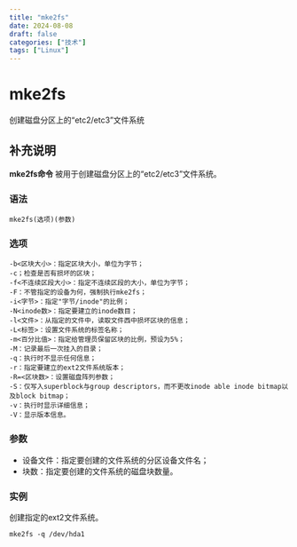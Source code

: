 ```yaml
---
title: "mke2fs"
date: 2024-08-08
draft: false
categories: ["技术"]
tags: ["Linux"]
---
```

mke2fs
===

创建磁盘分区上的“etc2/etc3”文件系统

## 补充说明

**mke2fs命令** 被用于创建磁盘分区上的“etc2/etc3”文件系统。

###  语法

```shell
mke2fs(选项)(参数)
```

###  选项

```shell
-b<区块大小>：指定区块大小，单位为字节；
-c；检查是否有损坏的区块；
-f<不连续区段大小>：指定不连续区段的大小，单位为字节；
-F：不管指定的设备为何，强制执行mke2fs；
-i<字节>：指定"字节/inode"的比例；
-N<inode数>：指定要建立的inode数目；
-l<文件>：从指定的文件中，读取文件西中损坏区块的信息；
-L<标签>：设置文件系统的标签名称；
-m<百分比值>：指定给管理员保留区块的比例，预设为5%；
-M：记录最后一次挂入的目录；
-q：执行时不显示任何信息；
-r：指定要建立的ext2文件系统版本；
-R=<区块数>：设置磁盘阵列参数；
-S：仅写入superblock与group descriptors，而不更改inode able inode bitmap以及block bitmap；
-v：执行时显示详细信息；
-V：显示版本信息。
```

###  参数

*   设备文件：指定要创建的文件系统的分区设备文件名；
*   块数：指定要创建的文件系统的磁盘块数量。

###  实例

创建指定的ext2文件系统。

```shell
mke2fs -q /dev/hda1
```



